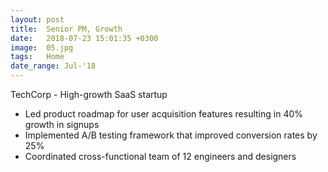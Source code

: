 ```yaml
---
layout: post
title:  Senior PM, Growth
date:   2018-07-23 15:01:35 +0300
image:  05.jpg
tags:   Home
date_range: Jul-'18
---
```

TechCorp - High-growth SaaS startup

- Led product roadmap for user acquisition features resulting in 40% growth in signups
- Implemented A/B testing framework that improved conversion rates by 25%
- Coordinated cross-functional team of 12 engineers and designers